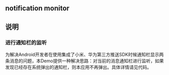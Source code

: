 ## notification monitor

## 说明
### 进行通知栏的监听
为解决Android开发者在使用集成了小米、华为第三方推送SDK时候通知栏显示两条消息的问题，本Demo提供一种解决思路：对当前的消息通知栏进行监听，如果发现已经存在系统弹出的通知栏，则本应用不再弹出。具体详情请见代码。
